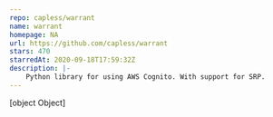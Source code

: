 ```yaml
---
repo: capless/warrant
name: warrant
homepage: NA
url: https://github.com/capless/warrant
stars: 470
starredAt: 2020-09-18T17:59:32Z
description: |-
    Python library for using AWS Cognito. With support for SRP.
---
```


[object Object]
